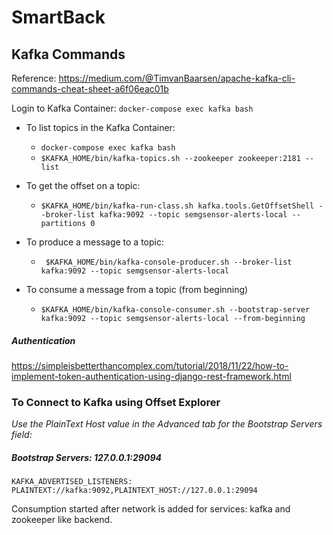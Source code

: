 # SmartBack



## Kafka Commands

Reference: https://medium.com/@TimvanBaarsen/apache-kafka-cli-commands-cheat-sheet-a6f06eac01b

Login to Kafka Container: ``docker-compose exec kafka bash``

- To list topics in the Kafka Container:
   - `docker-compose exec kafka bash`
   - `$KAFKA_HOME/bin/kafka-topics.sh --zookeeper zookeeper:2181 --list`
   

- To get the offset on a topic:
   - ``$KAFKA_HOME/bin/kafka-run-class.sh kafka.tools.GetOffsetShell --broker-list kafka:9092 --topic semgsensor-alerts-local --partitions 0`` 


- To produce a message to a topic:
   - `` $KAFKA_HOME/bin/kafka-console-producer.sh --broker-list kafka:9092 --topic semgsensor-alerts-local``


- To consume a message from a topic (from beginning)
    - `` $KAFKA_HOME/bin/kafka-console-consumer.sh --bootstrap-server kafka:9092 --topic semgsensor-alerts-local --from-beginning ``

##### Authentication

https://simpleisbetterthancomplex.com/tutorial/2018/11/22/how-to-implement-token-authentication-using-django-rest-framework.html

### **To Connect to Kafka using Offset Explorer**

_Use the PlainText Host value in the Advanced tab for the Bootstrap Servers field:_

##### **Bootstrap Servers: 127.0.0.1:29094**

`KAFKA_ADVERTISED_LISTENERS: PLAINTEXT://kafka:9092,PLAINTEXT_HOST://127.0.0.1:29094`


Consumption started after network is added for services: kafka and zookeeper like backend.